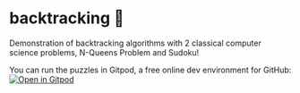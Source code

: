# backtracking :arrows_counterclockwise:
Demonstration of backtracking algorithms with 2 classical computer science problems, N-Queens Problem and Sudoku!

You can run the puzzles in Gitpod, a free online dev environment for GitHub:
[![Open in Gitpod](https://gitpod.io/button/open-in-gitpod.svg)](https://gitpod.io/#https://github.com/alitapan/backtracking)
